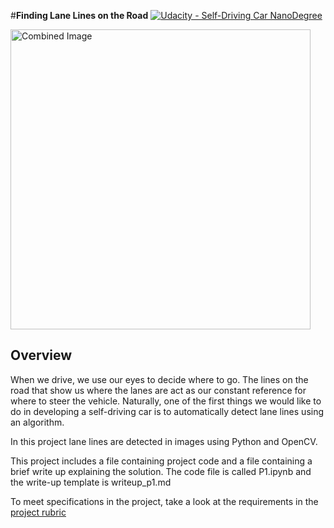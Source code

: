 #**Finding Lane Lines on the Road** 
[![Udacity - Self-Driving Car NanoDegree](https://s3.amazonaws.com/udacity-sdc/github/shield-carnd.svg)](http://www.udacity.com/drive)

<img src="examples/laneLines_thirdPass.jpg" width="480" alt="Combined Image" />

Overview
---

When we drive, we use our eyes to decide where to go.  The lines on the road that show us where the lanes are act as our constant reference for where to steer the vehicle.  Naturally, one of the first things we would like to do in developing a self-driving car is to automatically detect lane lines using an algorithm.

In this project lane lines are detected in images using Python and OpenCV.  

This project includes  a file containing project code and a file containing a brief write up explaining the solution. The code file is called P1.ipynb and the write-up template is writeup_p1.md 

To meet specifications in the project, take a look at the requirements in the [project rubric](https://review.udacity.com/#!/rubrics/322/view)
